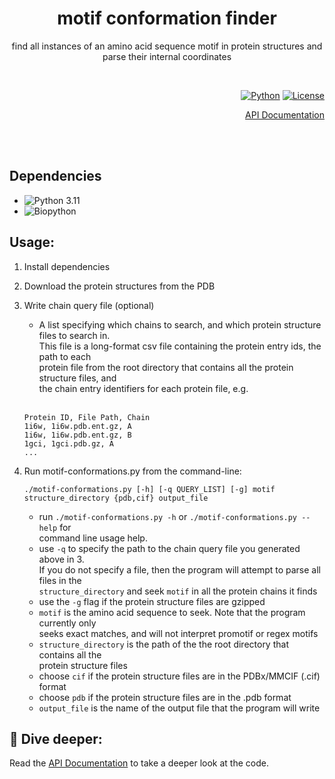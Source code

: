 

<div align = center>
  
# motif conformation finder
find all instances of an amino acid sequence motif in protein structures and parse their internal coordinates
  
</div>
 
<br>

<div align = right>
  
<!---------------------------------[ Badges ]----------------------------------> 
[![Python](https://img.shields.io/badge/Python-3.11-informational?style=flat-square&logo=appveyor)](https://www.python.org/)
[![License](https://img.shields.io/github/license/falategan/motif-conformation-finder?style=flat-square)](/LICENCE)
<!---------------------------------[ Badges ]---------------------------------->
 [API Documentation](https://motif-conformation-finder.readthedocs.io/en/latest/)
  
<br>
  
<br>
  
</div>

## Dependencies
- ![Python 3.11](https://www.python.org/)
- ![Biopython](biopython.org/)

## Usage:

 1. Install dependencies

 2. Download the protein structures from the PDB

 3. Write chain query file (optional)
    - A list specifying which chains to search, and which protein structure files to search in.<br>
      This file is a long-format csv file containing the protein entry ids, the path to each <br>
      protein file from the root directory that contains all the protein structure files, and <br>
      the chain entry identifiers for each protein file, e.g. <br>
      <br>
     ``` 
     Protein ID, File Path, Chain
     1i6w, 1i6w.pdb.ent.gz, A
     1i6w, 1i6w.pdb.ent.gz, B
     1gci, 1gci.pdb.gz, A
     ...        
     ```
     
 4. Run motif-conformations.py from the command-line:
 
    ```
    ./motif-conformations.py [-h] [-q QUERY_LIST] [-g] motif structure_directory {pdb,cif} output_file
    ```
    - run `./motif-conformations.py -h` or `./motif-conformations.py --help` for <br>
      command line usage help.
    - use `-q` to specify the path to the chain query file you generated above in 3. <br> 
      If you do not specify a file, then the program will attempt to parse all files in the <br>
      `structure_directory` and seek `motif` in all the protein chains it finds
    - use the `-g` flag if the protein structure files are gzipped 
    - `motif` is the amino acid sequence to seek. Note that the program currently only  <br>
      seeks exact matches, and will not interpret promotif or regex motifs
    - `structure_directory` is the path of the the root directory that contains all the <br>
       protein structure files
    - choose `cif` if the protein structure files are in the PDBx/MMCIF (.cif) format
    - choose `pdb` if the protein structure files are in the .pdb format
    - `output_file` is the name of the output file that the program will write                                                                                                
                                                                                                    
## :diving_mask: Dive deeper:
   
Read the [API Documentation](https://motif-conformation-finder.readthedocs.io/en/latest/) to take a deeper look at the code.
